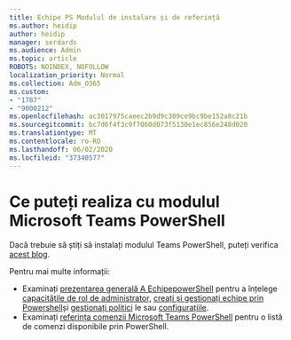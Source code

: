 ```yaml
---
title: Echipe PS Modulul de instalare și de referință
ms.author: heidip
author: heidip
manager: serdards
ms.audience: Admin
ms.topic: article
ROBOTS: NOINDEX, NOFOLLOW
localization_priority: Normal
ms.collection: Adm_O365
ms.custom:
- "1787"
- "9000212"
ms.openlocfilehash: ac3017975caeec2b9d9c309ce9bc9be152a8c21b
ms.sourcegitcommit: bc7d6f4f3c9f7060d073f5130e1ec856e248d020
ms.translationtype: MT
ms.contentlocale: ro-RO
ms.lasthandoff: 06/02/2020
ms.locfileid: "37340577"
---
```

# <a name="what-you-can-accomplish-with-microsoft-teams-powershell-module"></a>Ce puteți realiza cu modulul Microsoft Teams PowerShell

Dacă trebuie să știți să instalați modulul Teams PowerShell, puteți verifica [acest blog](https://blogs.technet.microsoft.com/skypehybridguy/2017/11/07/microsoft-teams-powershell-support/).

Pentru mai multe informații:

- Examinați [prezentarea generală A EchipepowerShell](https://docs.microsoft.com/MicrosoftTeams/teams-powershell-overview) pentru a înțelege [capacitățile de rol de administrator,](https://docs.microsoft.com/MicrosoftTeams/using-admin-roles) [creați și gestionați echipe prin Powershell](https://docs.microsoft.com/MicrosoftTeams/teams-powershell-overview#creating-and-managing-teams-via-powershell)și [gestionați politici](https://docs.microsoft.com/MicrosoftTeams/teams-powershell-overview#managing-policies-via-powershell) le sau [configurațiile](https://docs.microsoft.com/MicrosoftTeams/teams-powershell-overview#managing-configurations-via-powershell). 
- Examinați [referința comenzii Microsoft Teams PowerShell](https://docs.microsoft.com/powershell/module/teams/?view=teams-ps) pentru o listă de comenzi disponibile prin PowerShell. 

